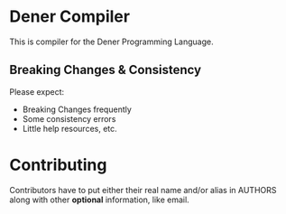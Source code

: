 # Dener Compiler
This is compiler for the Dener Programming Language.


## Breaking Changes & Consistency
Please expect:

- Breaking Changes frequently
- Some consistency errors
- Little help resources, etc.

# Contributing
Contributors have to put either their real name and/or alias in AUTHORS 
along with other **optional** information, like email.
